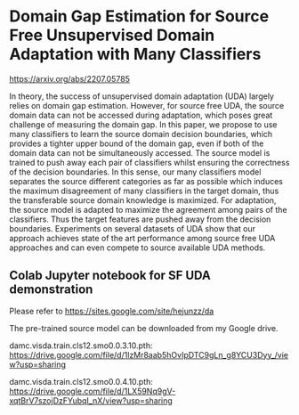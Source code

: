 # Domain Gap Estimation for Source Free Unsupervised Domain Adaptation with Many Classifiers
https://arxiv.org/abs/2207.05785

In theory, the success of unsupervised domain adaptation (UDA) largely relies on domain gap estimation. 
However, for source free UDA, the source domain data can not be accessed during adaptation, which poses 
great challenge of measuring the domain gap. In this paper, we propose to use many classifiers to learn 
the source domain decision boundaries, which provides a tighter upper bound of the domain gap, even if 
both of the domain data can not be simultaneously accessed. The source model is trained to push away each 
pair of classifiers whilst ensuring the correctness of the decision boundaries. In this sense, our many 
classifiers model separates the source different categories as far as possible which induces the maximum 
disagreement of many classifiers in the target domain, thus the transferable source domain knowledge is 
maximized. For adaptation, the source model is adapted to maximize the agreement among pairs of the classifiers. 
Thus the target features are pushed away from the decision boundaries. Experiments on several datasets of 
UDA show that our approach achieves state of the art performance among source free UDA approaches and can 
even compete to source available UDA methods.

## 

## Colab Jupyter notebook for SF UDA demonstration
Please refer to https://sites.google.com/site/hejunzz/da

The pre-trained source model can be downloaded from my Google drive. 

damc.visda.train.cls12.smo0.0.3.10.pth: 
https://drive.google.com/file/d/1lzMr8aab5hOvIpDTC9gLn_g8YCU3Dyy_/view?usp=sharing

damc.visda.train.cls12.smo0.0.4.10.pth: 
https://drive.google.com/file/d/1LX59Nq9gV-xqtBrV7szojDzFYubqI_nX/view?usp=sharing


